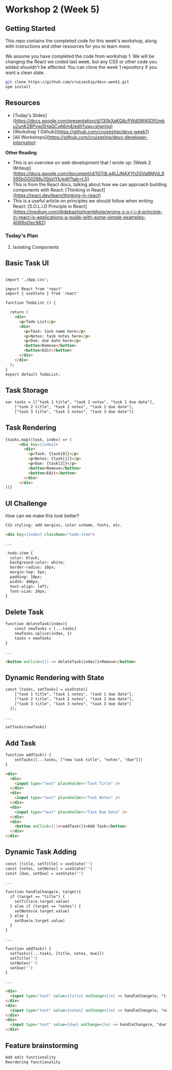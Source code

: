 # Workshop 2 (Week 5)

## Getting Started

This repo contains the completed code for this week's workshop, along with instructions and other resources for you to learn more.

We assume you have completed the code from workshop 1. We will be changing the React we coded last week, but any CSS or other code you added shouldn't be affected. You can clone the week 1 repository if you want a clean slate.

```bash
git clone https://github.com/cruizeship/devx-week1.git
npm install
```

## Resources

- [Today's Slides]{https://docs.google.com/presentation/d/130kXaKQ8cPWd08f40DfUmku2unK2BPywi5HaQCvA6m4/edit?usp=sharing}
- [Workshop 1 Github]{https://github.com/cruizeship/devx-week1}
- [All Workshops]{https://github.com/cruizeship/devx-developer-internship}

**Other Reading**
- This is an overview on web development that I wrote up: [Week 2 Writeup]{https://docs.google.com/document/d/1GTdLg4tJJNAXYh2GVa8MVd_6595bGGll288u1SbztYk/edit?tab=t.0}
- This is from the React docs, talking about how we can approach building components with React: [Thinking in React]{https://react.dev/learn/thinking-in-react}
- This is a useful article on principles we should follow when writing React: [S.O.L.I.D Principle in React]{https://medium.com/@debashishrambhola/wrong-s-o-l-i-d-principle-in-react-js-applications-a-guide-with-some-simple-examples-406fbd1ec982}

### Today's Plan

1. Isolating Components

## Basic Task UI
```html

import './App.css';

import React from 'react'
import { useState } from 'react'

function TodoList () {

  return (
    <div>
      <p>Todo List</p>
      <div>
        <p>Task: task name here</p>
        <p>Notes: task notes here</p>
        <p>Due: due date here</p>
        <button>Remove</button>
        <button>Edit</button>
      </div>
    </div>
  );
}
export default TodoList;
```

## Task Storage
```html
var tasks = [["task 1 title", "task 1 notes", "task 1 due date"],
    ["task 2 title", "task 2 notes", "task 2 due date"],
    ["task 3 title", "task 3 notes", "task 3 due date"]]
```

## Task Rendering
```html
{tasks.map((task, index) => (
      <div key={index}>
        <div>
          <p>Task: {task[0]}</p>
          <p>Notes: {task[1]}</p>
          <p>Due: {task[2]}</p>
          <button>Remove</button>
          <button>Edit</button>
        </div>
      </div>
))}
```

## UI Challenge
How can we make this look better?
```html
CSS styling: add margins, color scheme, fonts, etc.
```

```html
<div key={index} className="todo-item">

...

.todo-item {
  color: black;
  background-color: white;
  border-radius: 10px;
  margin-top: 5px;
  padding: 10px;
  width: 400px;
  text-align: left;
  font-size: 20px;
}
```

## Delete Task
```html
function deleteTask(index){
    const newTasks = [...tasks]
    newTasks.splice(index, 1)
    tasks = newTasks
}

...

<button onClick={() => deleteTask(index)}>Remove</button>
```

## Dynamic Rendering with State
```html
const [tasks, setTasks] = useState([
    ["task 1 title", "task 1 notes", "task 1 due date"],
    ["task 2 title", "task 2 notes", "task 2 due date"],
    ["task 3 title", "task 3 notes", "task 3 due date"]
  ]);

...

setTasks(newTasks)
```

## Add Task
```html
function addTask() {
    setTasks([...tasks, ["new task title", "notes", "due"]])
}

<div>
  <div>
    <input type="text" placeholder="Task Title" />
  </div>
  <div>
    <input type="text" placeholder="Task Notes" />
  </div>
  <div>
    <input type="text" placeholder="Task Due Date" />
  </div>
  <div>
    <button onClick={()=>addTask()}>Add Task</button>
  </div>
</div>
```

## Dynamic Task Adding
```html
const [title, setTitle] = useState('')
const [notes, setNotes] = useState('')
const [due, setDue] = useState('')

...

function handleChange(e, target){
  if (target == "title") {
    setTitle(e.target.value)
  } else if (target == "notes") {
    setNotes(e.target.value)
  } else {
    setDue(e.target.value)
  }
}

...

function addTask() {
  setTasks([...tasks, [title, notes, due]])
  setTitle('')
  setNotes('')
  setDue('')
}

...

<div>
  <input type="text" value={title} onChange={(e) => handleChange(e, "title")} placeholder="Task Title" />
</div>
<div>
  <input type="text" value={notes} onChange={(e) => handleChange(e, "notes")} placeholder="Task Notes" />
</div>
<div>
  <input type="text" value={due} onChange={(e) => handleChange(e, "due")} placeholder="Task Due Date" />
</div>
```

## Feature brainstorming
```html
Add edit functionality
Reordering functionality
```

